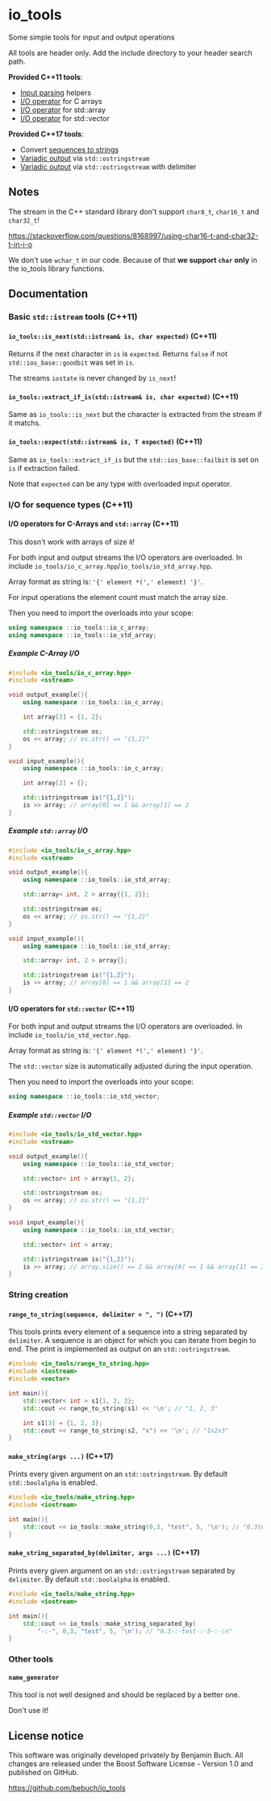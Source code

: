 # io_tools

Some simple tools for input and output operations

All tools are header only. Add the include directory to your header search path.

**Provided C++11 tools**:

- [Input parsing](#basic-stdistream-tools-c11) helpers
- [I/O operator](#io-operators-for-c-arrays-and-stdarray-c11) for C arrays
- [I/O operator](#io-operators-for-c-arrays-and-stdarray-c11) for std::array
- [I/O operator](#io-operators-for-stdvector-c11) for std::vector

**Provided C++17 tools**:

- Convert [sequences to strings](#range_to_stringsequence-delimiter-c17)
- [Variadic output](#make_stringargs-c17) via `std::ostringstream`
- [Variadic output](#make_string_separated_bydelimiter-args-c17) via `std::ostringstream` with delimiter

## Notes

The stream in the C++ standard library don't support `char8_t`, `char16_t` and `char32_t`!

https://stackoverflow.com/questions/8168997/using-char16-t-and-char32-t-in-i-o

We don't use `wchar_t` in our code. Because of that **we support `char` only** in the io_tools library functions.

## Documentation

### Basic `std::istream` tools (C++11)

#### `io_tools::is_next(std::istream& is, char expected)` (C++11)

Returns if the next character in `is` is `expected`. Returns `false` if not `std::ios_base::goodbit` was set in `is`.

The streams `iostate` is never changed by `is_next`!

#### `io_tools::extract_if_is(std::istream& is, char expected)` (C++11)

Same as `io_tools::is_next` but the character is extracted from the stream if it matchs.

#### `io_tools::expect(std::istream& is, T expected)` (C++11)

Same as `io_tools::extract_if_is` but the `std::ios_base::failbit` is set on `is` if extraction failed.

Note that `expected` can be any type with overloaded input operator.

### I/O for sequence types (C++11)

#### I/O operators for C-Arrays and `std::array` (C++11)

This dosn't work with arrays of size `0`!

For both input and output streams the I/O operators are overloaded. In include `io_tools/io_c_array.hpp`/`io_tools/io_std_array.hpp`.

Array format as string is: `'{' element *(',' element) '}'`.

For input operations the element count must match the array size.

Then you need to import the overloads into your scope:

```cpp
using namespace ::io_tools::io_c_array;
using namespace ::io_tools::io_std_array;
```

##### Example C-Array I/O

```cpp
#include <io_tools/io_c_array.hpp>
#include <sstream>

void output_example(){
    using namespace ::io_tools::io_c_array;

    int array[2] = {1, 2};

    std::ostringstream os;
    os << array; // os.str() == "{1,2}"
}

void input_example(){
    using namespace ::io_tools::io_c_array;

    int array[2] = {};

    std::istringstream is("{1,2}");
    is >> array; // array[0] == 1 && array[1] == 2
}
```

##### Example `std::array` I/O

```cpp
#include <io_tools/io_c_array.hpp>
#include <sstream>

void output_example(){
    using namespace ::io_tools::io_std_array;

    std::array< int, 2 > array{{1, 2}};

    std::ostringstream os;
    os << array; // os.str() == "{1,2}"
}

void input_example(){
    using namespace ::io_tools::io_std_array;

    std::array< int, 2 > array{};

    std::istringstream is("{1,2}");
    is >> array; // array[0] == 1 && array[1] == 2
}
```

#### I/O operators for `std::vector` (C++11)

For both input and output streams the I/O operators are overloaded. In include `io_tools/io_std_vector.hpp`.

Array format as string is: `'{' element *(',' element) '}'`.

The `std::vector` size is automatically adjusted during the input operation.

Then you need to import the overloads into your scope:

```cpp
using namespace ::io_tools::io_std_vector;
```

##### Example `std::vector` I/O

```cpp
#include <io_tools/io_std_vector.hpp>
#include <sstream>

void output_example(){
    using namespace ::io_tools::io_std_vector;

    std::vector< int > array{1, 2};

    std::ostringstream os;
    os << array; // os.str() == "{1,2}"
}

void input_example(){
    using namespace ::io_tools::io_std_vector;

    std::vector< int > array;

    std::istringstream is("{1,2}");
    is >> array; // array.size() == 2 && array[0] == 1 && array[1] == 2
}
```

### String creation

#### `range_to_string(sequence, delimiter = ", ")` (C++17)

This tools prints every element of a sequence into a string separated by `delimiter`. A sequence is an object for which you can iterate from begin to end. The print is implemented as output on an `std::ostringstream`.

```cpp
#include <io_tools/range_to_string.hpp>
#include <iostream>
#include <vector>

int main(){
    std::vector< int > s1{1, 2, 3};
    std::cout << range_to_string(s1) << '\n'; // "1, 2, 3"

    int s1[3] = {1, 2, 3};
    std::cout << range_to_string(s2, "x") << '\n'; // "1x2x3"
}
```

#### `make_string(args ...)` (C++17)

Prints every given argument on an `std::ostringstream`. By default `std::boolalpha` is enabled.

```cpp
#include <io_tools/make_string.hpp>
#include <iostream>

int main(){
    std::cout << io_tools::make_string(0,3, "test", 5, '\n'); // "0.3test5\n"
}

```

#### `make_string_separated_by(delimiter, args ...)` (C++17)

Prints every given argument on an `std::ostringstream` separated by `delimiter`. By default `std::boolalpha` is enabled.

```cpp
#include <io_tools/make_string.hpp>
#include <iostream>

int main(){
    std::cout << io_tools::make_string_separated_by(
        "-:-", 0,3, "test", 5, '\n'); // "0.3-:-test-:-5-:-\n"
}

```

### Other tools

#### `name_generator`

This tool is not well designed and should be replaced by a better one.

Don't use it!

## License notice

This software was originally developed privately by Benjamin Buch. All changes are released under the Boost Software License - Version 1.0 and published on GitHub.

https://github.com/bebuch/io_tools
